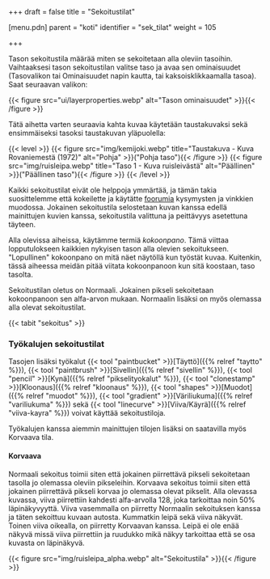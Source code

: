 +++
draft = false
title = "Sekoitustilat"

[menu.pdn]
    parent = "koti"
    identifier = "sek_tilat"
    weight = 105

+++

Tason sekoitustila määrää miten se sekoitetaan alla oleviin tasoihin. Vaihtaaksesi tason sekoitustilan valitse taso ja avaa sen
ominaisuudet (Tasovalikon tai Ominaisuudet napin kautta, tai kaksoisklikkaamalla tasoa). Saat seuraavan valikon:

{{< figure src="ui/layerproperties.webp" alt="Tason ominaisuudet" >}}{{< /figure >}}

Tätä aihetta varten seuraavia kahta kuvaa käytetään taustakuvaksi sekä ensimmäiseksi tasoksi taustakuvan yläpuolella:

{{< level >}}
    {{< figure src="img/kemijoki.webp" title="Taustakuva - Kuva Rovaniemestä (1972)" alt="Pohja" >}}("Pohja taso"){{< /figure >}}
    {{< figure src="img/ruisleipa.webp" title="Taso 1 - Kuva ruisleivästä" alt="Päällinen" >}}("Päällinen taso"){{< /figure >}}
{{< /level >}}

Kaikki sekoitustilat eivät ole helppoja ymmärtää, ja tämän takia suosittelemme että kokeilette ja käytätte [foorumia](https://www.getpaint.net/redirect/forum.html) kysymysten ja vinkkien
muodossa. Jokainen sekoitustila selostetaan kuvan kanssa edellä mainittujen kuvien kanssa, sekoitustila valittuna ja peittävyys asetettuna täyteen.

Alla olevissa aiheissa, käytämme termiä *kokoonpano*. Tämä viittaa lopputulokseen kaikkien nykyisen tason alla olevien sekoitukseen.
"Lopullinen" kokoonpano on mitä näet näytöllä kun työstät kuvaa. Kuitenkin, tässä aiheessa meidän pitää viitata kokoonpanoon kun sitä
koostaan, taso tasolta.

Sekoitustilan oletus on Normaali. Jokainen pikseli sekoitetaan kokoonpanoon sen alfa-arvon mukaan. Normaalin lisäksi on myös olemassa
alla olevat sekoitustilat.

{{< tabit "sekoitus" >}}

### Työkalujen sekoitustilat

Tasojen lisäksi työkalut
{{< tool "paintbucket" >}}[Täyttö]({{% relref "taytto" %}}),
{{< tool "paintbrush" >}}[Sivellin]({{% relref "sivellin" %}}),
{{< tool "pencil" >}}[Kynä]({{% relref "pikselityokalut" %}}),
{{< tool "clonestamp" >}}[Kloonaus]({{% relref "kloonaus" %}}),
{{< tool "shapes" >}}[Muodot]({{% relref "muodot" %}}),
{{< tool "gradient" >}}[Väriliukuma]({{% relref "variliukuma" %}}) sekä
{{< tool "linecurve" >}}[Viiva/Käyrä]({{% relref "viiva-kayra" %}})
voivat käyttää sekoitustiloja.

Työkalujen kanssa aiemmin mainittujen tilojen lisäksi on saatavilla myös Korvaava tila.

#### Korvaava

Normaali sekoitus toimii siten että jokainen piirrettävä pikseli sekoitetaan tasolla jo olemassa oleviin pikseleihin. Korvaava sekoitus
toimii siten että jokainen piirrettävä pikseli korvaa jo olemassa olevat pikselit. Alla olevassa kuvassa, viiva piirrettiin kahdesti
alfa-arvolla 128, joka tarkoittaa noin 50% läpinäkyvyyttä. Viiva vasemmalla on piirretty Normaalin sekoituksen kanssa ja täten sekoittuu
kuvaan autosta. Kummatkin leipä sekä viiva näkyvät. Toinen viiva oikealla, on piirretty Korvaavan kanssa. Leipä ei ole enää näkyvä missä
viiva piirrettiin ja ruudukko mikä näkyy tarkoittaa että se osa kuvasta on läpinäkyvä.

{{< figure src="img/ruisleipa_alpha.webp" alt="Sekoitustila" >}}{{< /figure >}}